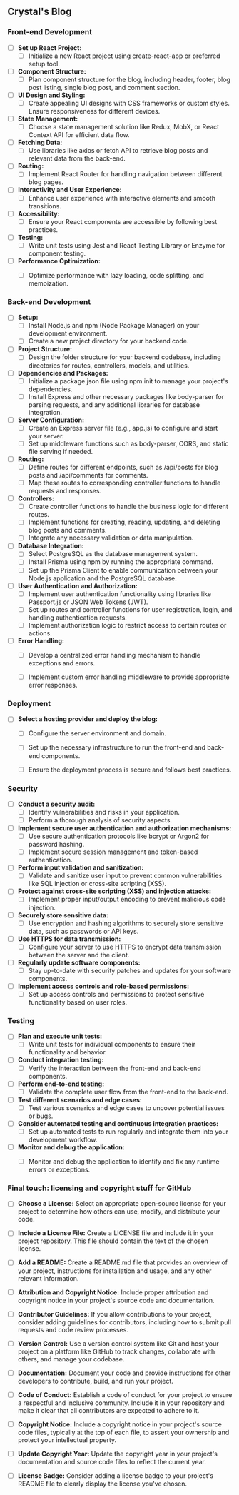 ## Crystal's Blog

### Front-end Development

- [ ] **Set up React Project:**
  - [ ] Initialize a new React project using create-react-app or preferred setup tool.

- [ ] **Component Structure:**
  - [ ] Plan component structure for the blog, including header, footer, blog post listing, single blog post, and comment section.

- [ ] **UI Design and Styling:**
  - [ ] Create appealing UI designs with CSS frameworks or custom styles. Ensure responsiveness for different devices.

- [ ] **State Management:**
  - [ ] Choose a state management solution like Redux, MobX, or React Context API for efficient data flow.

- [ ] **Fetching Data:**
  - [ ] Use libraries like axios or fetch API to retrieve blog posts and relevant data from the back-end.

- [ ] **Routing:**
  - [ ] Implement React Router for handling navigation between different blog pages.

- [ ] **Interactivity and User Experience:**
  - [ ] Enhance user experience with interactive elements and smooth transitions.

- [ ] **Accessibility:**
  - [ ] Ensure your React components are accessible by following best practices.

- [ ] **Testing:**
  - [ ] Write unit tests using Jest and React Testing Library or Enzyme for component testing.

- [ ] **Performance Optimization:**
  - [ ] Optimize performance with lazy loading, code splitting, and memoization.


### Back-end Development

- [ ] **Setup:**
  - [ ] Install Node.js and npm (Node Package Manager) on your development environment.
  - [ ] Create a new project directory for your backend code.

- [ ] **Project Structure:**
  - [ ] Design the folder structure for your backend codebase, including directories for routes, controllers, models, and utilities.

- [ ] **Dependencies and Packages:**
  - [ ] Initialize a package.json file using npm init to manage your project's dependencies.
  - [ ] Install Express and other necessary packages like body-parser for parsing requests, and any additional libraries for database integration.

- [ ] **Server Configuration:**
  - [ ] Create an Express server file (e.g., app.js) to configure and start your server.
  - [ ] Set up middleware functions such as body-parser, CORS, and static file serving if needed.

- [ ] **Routing:**
  - [ ] Define routes for different endpoints, such as /api/posts for blog posts and /api/comments for comments.
  - [ ] Map these routes to corresponding controller functions to handle requests and responses.

- [ ] **Controllers:**
  - [ ] Create controller functions to handle the business logic for different routes.
  - [ ] Implement functions for creating, reading, updating, and deleting blog posts and comments.
  - [ ] Integrate any necessary validation or data manipulation.

- [ ] **Database Integration:**
  - [ ] Select PostgreSQL as the database management system.
  - [ ] Install Prisma using npm by running the appropriate command.
  - [ ] Set up the Prisma Client to enable communication between your Node.js application and the PostgreSQL database.

- [ ] **User Authentication and Authorization:**
  - [ ] Implement user authentication functionality using libraries like Passport.js or JSON Web Tokens (JWT).
  - [ ] Set up routes and controller functions for user registration, login, and handling authentication requests.
  - [ ] Implement authorization logic to restrict access to certain routes or actions.

- [ ] **Error Handling:**
  - [ ] Develop a centralized error handling mechanism to handle exceptions and errors.
  - [ ] Implement custom error handling middleware to provide appropriate error responses.


### Deployment

- [ ] **Select a hosting provider and deploy the blog:**
  - [ ] Configure the server environment and domain.
  - [ ] Set up the necessary infrastructure to run the front-end and back-end components.
  - [ ] Ensure the deployment process is secure and follows best practices.


### Security

- [ ] **Conduct a security audit:**
  - [ ] Identify vulnerabilities and risks in your application.
  - [ ] Perform a thorough analysis of security aspects.

- [ ] **Implement secure user authentication and authorization mechanisms:**
  - [ ] Use secure authentication protocols like bcrypt or Argon2 for password hashing.
  - [ ] Implement secure session management and token-based authentication.

- [ ] **Perform input validation and sanitization:**
  - [ ] Validate and sanitize user input to prevent common vulnerabilities like SQL injection or cross-site scripting (XSS).

- [ ] **Protect against cross-site scripting (XSS) and injection attacks:**
  - [ ] Implement proper input/output encoding to prevent malicious code injection.

- [ ] **Securely store sensitive data:**
  - [ ] Use encryption and hashing algorithms to securely store sensitive data, such as passwords or API keys.

- [ ] **Use HTTPS for data transmission:**
  - [ ] Configure your server to use HTTPS to encrypt data transmission between the server and the client.

- [ ] **Regularly update software components:**
  - [ ] Stay up-to-date with security patches and updates for your software components.

- [ ] **Implement access controls and role-based permissions:**
  - [ ] Set up access controls and permissions to protect sensitive functionality based on user roles.

### Testing

- [ ] **Plan and execute unit tests:**
  - [ ] Write unit tests for individual components to ensure their functionality and behavior.

- [ ] **Conduct integration testing:**
  - [ ] Verify the interaction between the front-end and back-end components.

- [ ] **Perform end-to-end testing:**
  - [ ] Validate the complete user flow from the front-end to the back-end.

- [ ] **Test different scenarios and edge cases:**
  - [ ] Test various scenarios and edge cases to uncover potential issues or bugs.

- [ ] **Consider automated testing and continuous integration practices:**
  - [ ] Set up automated tests to run regularly and integrate them into your development workflow.

- [ ] **Monitor and debug the application:**
  - [ ] Monitor and debug the application to identify and fix any runtime errors or exceptions.


### Final touch: licensing and copyright stuff for GitHub

- [ ] **Choose a License:** Select an appropriate open-source license for your project to determine how others can use, modify, and distribute your code.

- [ ] **Include a License File:** Create a LICENSE file and include it in your project repository. This file should contain the text of the chosen license.

- [ ] **Add a README:** Create a README.md file that provides an overview of your project, instructions for installation and usage, and any other relevant information.

- [ ] **Attribution and Copyright Notice:** Include proper attribution and copyright notice in your project's source code and documentation.

- [ ] **Contributor Guidelines:** If you allow contributions to your project, consider adding guidelines for contributors, including how to submit pull requests and code review processes.

- [ ] **Version Control:** Use a version control system like Git and host your project on a platform like GitHub to track changes, collaborate with others, and manage your codebase.

- [ ] **Documentation:** Document your code and provide instructions for other developers to contribute, build, and run your project.

- [ ] **Code of Conduct:** Establish a code of conduct for your project to ensure a respectful and inclusive community. Include it in your repository and make it clear that all contributors are expected to adhere to it.

- [ ] **Copyright Notice:** Include a copyright notice in your project's source code files, typically at the top of each file, to assert your ownership and protect your intellectual property.

- [ ] **Update Copyright Year:** Update the copyright year in your project's documentation and source code files to reflect the current year.

- [ ] **License Badge:** Consider adding a license badge to your project's README file to clearly display the license you've chosen.
